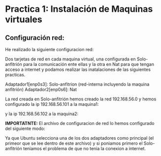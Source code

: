 # Practica 1: Instalación de Maquinas virtuales

## Configuración red:
He realizado la siguiente configuracion red:

Dos tarjetas de red en cada maquina virtual, una configurada en Solo-anfitrión para la comunicación ente ellas y la otra en Nat para que tengan acceso a internet y podamos realizar las inatalaciones de las siguientes practicas.

Adaptador1[enp0s3]: Solo-anfitrion (red-interna incluyendo la maquina anfitrión)
Adaptador2[enp0s6]: Nat

La red creada en Solo-anfitrión hemos creado la red 192.168.56.0
y hemos configurado la ip 192.168.56.101 a la maquina1:


y la ip 192.168.56.102 a la maquina2:



**IMPORTATNTE:** El archivo de configuracion de red lo hemos configurado del siguiente modo:


Ya que Ubuntu selecciona una de los dos adaptadores como principal (el primeor que se lee dentro de este archivo) y si poniamos primero el Solo-anfitrión teniamos el problema de que no tenia la conexion a internet.



